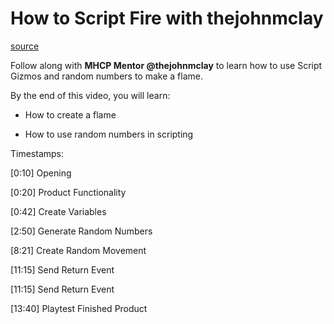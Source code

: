 # How to Script Fire with thejohnmclay

[source](https://developers.meta.com/horizon-worlds/learn/documentation/mhcp-program/community-tutorials/how-to-script-fire-with-thejohnmclay)

Follow along with **MHCP Mentor @thejohnmclay** to learn how to use Script Gizmos and random numbers to make a flame.

By the end of this video, you will learn:

*   How to create a flame

*   How to use random numbers in scripting

Timestamps:

\[0:10\] Opening

\[0:20\] Product Functionality

\[0:42\] Create Variables

\[2:50\] Generate Random Numbers

\[8:21\] Create Random Movement

\[11:15\] Send Return Event

\[11:15\] Send Return Event

\[13:40\] Playtest Finished Product

 

 

 

 

 

 

 

 

 

 

 

 

 

 

 

 

 

 

 

 

 

 

 

 

 

 

 

 

 

 

 

 

 

 

 

 

 

 

 

 

 

 